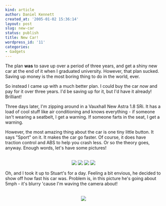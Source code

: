 ```yaml
---
kind: article
author: Daniel Kennett
created_at: '2005-01-02 15:36:14'
layout: post
slug: new-car
status: publish
title: New Car!
wordpress_id: '11'
categories:
- Gadgets
---
```


The plan <b>was</b> to save up over a period of three years, and get a shiny new car at the end of it when I graduated university. However, that plan sucked. Saving up money is the most boring thing to do in the world, ever. 

So instead I came up with a much better plan. I could buy the car <i>now</i> and pay for it over three years. I'd be saving up for it, but I'd have it already! Brilliant! 

Three days later, I'm zipping around in a Vauxhall New Astra 1.8 SRi. It has a load of cool stuff like air conditioning and knows everything - if someone isn't wearing a seatbelt, I get a warning. If someone farts in the seat, I get a warning. 

However, the most amazing thing about the car is one tiny little button. It says "Sport" on it. It makes the car go faster. Of course, it does have traction control and ABS to help you crash less. Or so the theory goes, anyway. Enough words, let's have some pictures! <br />&nbsp;

<center> 
<img src="http://ikennd.ac/pictures/astra/still1.jpg"/>
<img src="http://ikennd.ac/pictures/astra/still2.jpg"/>
<img src="http://ikennd.ac/pictures/astra/still3.jpg"/>
<img src="http://ikennd.ac/pictures/astra/moving.jpg"/>
</center>

Oh, and I took it up to Stuart's for a day. Feeling a bit envious, he decided to show off how fast his car was. Problem is, in this picture he's going about 5mph - it's blurry 'cause I'm waving the camera about! 
<br />&nbsp;
<center><img src="http://ikennd.ac/pictures/astra/stuart.jpg"/></center>